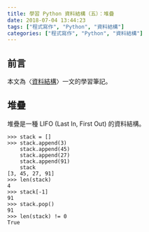 ```yaml
---
title: 學習 Python 資料結構（五）：堆疊
date: 2018-07-04 13:44:23
tags: ["程式寫作", "Python", "資料結構"]
categories: ["程式寫作", "Python", "資料結構"]
---
```


## 前言
本文為〈[資料結構](https://legacy.gitbook.com/book/yuanbin/algorithm/details/zh-tw)〉一文的學習筆記。

## 堆疊
堆疊是一種 LIFO (Last In, First Out) 的資料結構。
```Py
>>> stack = []
>>> stack.append(3)
    stack.append(45)
    stack.append(27)
    stack.append(91)
    stack
[3, 45, 27, 91]
>>> len(stack)
4
>>> stack[-1]
91
>>> stack.pop()
91
>>> len(stack) != 0
True
```
